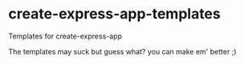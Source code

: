 # create-express-app-templates

Templates for create-express-app

The templates may suck but guess what? you can make em' better ;)
